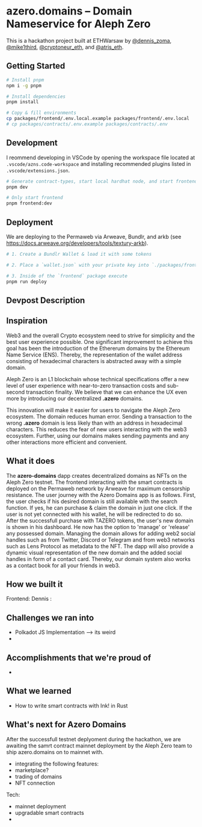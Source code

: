 # azero.domains – Domain Nameservice for Aleph Zero

This is a hackathon project built at ETHWarsaw by [@dennis_zoma](https://twitter.com/dennis_zoma), [@mike1third](https://twitter.com/mike1third), [@cryptoneur_eth](https://twitter.com/cryptoneur_eth), and [@atris_eth](https://twitter.com/atris_eth).

## Getting Started

```bash
# Install pnpm
npm i -g pnpm

# Install dependencies
pnpm install

# Copy & fill environments
cp packages/frontend/.env.local.example packages/frontend/.env.local
# cp packages/contracts/.env.example packages/contracts/.env
```

## Development

I reommend developing in VSCode by opening the workspace file located at `.vscode/azns.code-workspace` and installing recommended plugins listed in `.vscode/extensions.json`.

```bash
# Generate contract-types, start local hardhat node, and start frontend with turborepo
pnpm dev

# Only start frontend
pnpm frontend:dev
```

## Deployment

We are deploying to the Permaweb via Arweave, Bundlr, and arkb (see https://docs.arweave.org/developers/tools/textury-arkb).

```bash
# 1. Create a Bundlr Wallet & load it with some tokens

# 2. Place a `wallet.json` with your private key into `./packages/frontend/`

# 3. Inside of the `frontend` package execute
pnpm run deploy
```






## Devpost Description 

## Inspiration

Web3 and the overall Crypto ecosystem need to strive for simplicity and the best user experience possible. One significant improvement to achieve this goal has been the introduction of the Ethererum domains by the Ethereum Name Service (ENS). Thereby, the representation of the wallet address consisting of hexadecimal characters is abstracted away with a simple domain. 

Aleph Zero is an L1 blockchain whose technical specifications offer a new level of user experience with near-to-zero transaction costs and sub-second transaction finality. We believe that we can enhance the UX even more by introducing our decentralized **.azero** domains. 

This innovation will make it easier for users to navigate the Aleph Zero ecosystem. The domain reduces human error. Sending a transaction to the wrong **.azero** domain is less likely than with an address in hexadecimal characters. This reduces the fear of new users interacting with the web3 ecosystem. Further, using our domains makes sending payments and any other interactions more efficient and convenient. 

## What it does

The **azero-domains** dapp creates decentralized domains as NFTs on the Aleph Zero testnet. The frontend interacting with the smart contracts is deployed on the Permaweb network by Arweave for maximum censorship resistance. The user journey with the Azero Domains app is as follows. First, the user checks if his desired domain is still available with the search function. If yes, he can purchase & claim the domain in just one click. If the user is not yet connected with his wallet, he will be redirected to do so. After the successfull purchase with TAZERO tokens, the user's new domain is shown in his dashboard. He now has the option to 'manage' or 'release' any possessed domain. Managing the domain allows for adding web2 social handles such as from Twitter, Discord or Telegram and from web3 networks such as Lens Protocol as metadata to the NFT. The dapp will also provide a dynamic visual representation of the new domain and the added social handles in form of a contact card. Thereby, our domain system also works as a contact book for all your friends in web3. 


## How we built it

Frontend: 
Dennis :

## Challenges we ran into
- Polkadot JS Implementation --> its weird
-  

## Accomplishments that we're proud of
- 
## What we learned
- How to write smart contracts with Ink! in Rust

## What's next for Azero Domains

After the successfull testnet deplyoment during the hackathon, we are awaiting the samrt contract mainnet deployment by the Aleph Zero team to ship azero.domains on to mainnet with. 

- integrating the following features:
- marketplace?
- trading of domains
- NFT connection

Tech:
- mainnet deployment
- upgradable smart contracts
- 


